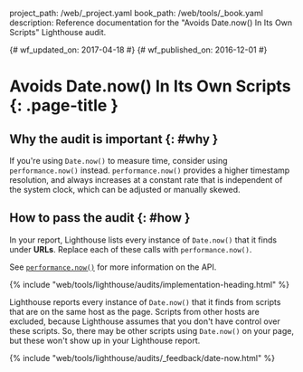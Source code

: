 project_path: /web/_project.yaml
book_path: /web/tools/_book.yaml
description: Reference documentation for the "Avoids Date.now() In Its Own Scripts" Lighthouse audit.

{# wf_updated_on: 2017-04-18 #}
{# wf_published_on: 2016-12-01 #}

# Avoids Date.now() In Its Own Scripts  {: .page-title }

## Why the audit is important {: #why }

If you're using `Date.now()` to measure time, consider using
`performance.now()` instead. `performance.now()` provides a higher timestamp
resolution, and always increases at a constant rate that is independent
of the system clock, which can be adjusted or manually skewed.

## How to pass the audit {: #how }

In your report, Lighthouse lists every instance of `Date.now()` that it
finds under **URLs**. Replace each of these calls with `performance.now()`.

See [`performance.now()`][MDN] for more information on the API.

[MDN]: https://developer.mozilla.org/en-US/docs/Web/API/Performance/now

{% include "web/tools/lighthouse/audits/implementation-heading.html" %}

Lighthouse reports every instance of `Date.now()` that it finds from
scripts that are on the same host as the page. Scripts from other hosts are
excluded, because Lighthouse assumes that you don't have control over these
scripts. So, there may be other scripts using `Date.now()` on your page,
but these won't show up in your Lighthouse report.


{% include "web/tools/lighthouse/audits/_feedback/date-now.html" %}
